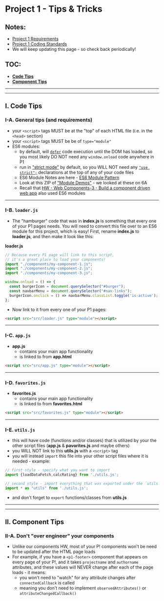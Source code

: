 # Project 1 - Tips & Tricks

## Notes:

- [Project 1 Requirements](project-1.md)
- [Project 1 Coding Standards](code-style.md)
- We will keep updating this page - so check back periodically!

## TOC:

- [**Code Tips**](#code-tips)
- [**Component Tips**](#conmponent-tips)

<hr><hr>

<a id="code-tips" />

## I. Code Tips

### I-A. General tips (and requirements)

- your `<script>` tags MUST be at the "top" of each HTML file (i.e. in the `<head>` section)
- your `<script>` tags MUST be be of `type="module"`
- ES6 modules:
  - by default, will [`defer`](https://www.w3schools.com/tags/att_script_defer.asp) code execution until the DOM has loaded, so you most likely DO NOT need any `window.onload` code anywhere in P1
  - run in ["strict mode"](https://developer.mozilla.org/en-US/docs/Web/JavaScript/Reference/Strict_mode) by default, so you WILL NOT need any [`"use strict";`](https://www.w3schools.com/js/js_strict.asp) declarations at the top of any of your code files
  - ES6 Module Notes are here - [ES6 Module Pattern](https://github.com/tonethar/IGME-330-Master/blob/master/notes/ES6-module-pattern-2211.md)
  - Look at this ZIP of ["Module Demos"](https://github.com/tonethar/IGME-330-Master/blob/master/notes/_files/Module%20Demos%202211.zip) - we looked at these on 6A
  - Recall that [HW - Web Components-3 - Build a component driven web app](https://github.com/tonethar/IGME-330-Master/blob/master/notes/HW-wc-3.md) also used ES6 modules


<hr>

### I-B. `loader.js`

- The "hamburger" code that was in **index.js** is something that every one of your P1 pages needs. You will need to convert this file over to an ES6 module for this project, which is easy! First, rename **index.js** to **loader.js**, and then make it look like this:

**loader.js**

```js
// Because every P1 page will link to this script,
// it's a great place to load your components! 
import "./components/my-component-1.js";
import "./components/my-component-2.js";
import "./components/my-component-3.js";

window.onload = () => {
  const burgerIcon = document.querySelector("#burger");
  const navbarMenu = document.querySelector("#nav-links");
  burgerIcon.onclick = () => navbarMenu.classList.toggle('is-active');
};
```

- Now link to it from every one of your P1 pages:

```html
<script src="src/loader.js" type="module"></script>
```
<hr>

### I-C. `app.js`

- **app.js**
  - contains your main app functionality
  - is linked to from **app.html**

```html
<script src="src/app.js" type="module"></script>
```

<hr>

### I-D. `favorites.js`

- **favorites.js**
  - contains your main app functionality
  - is linked to from **favorites.html**

```html
<script src="src/favorites.js" type="module"></script>
```

<hr>

### I-E. `utils.js`

- this will have code (functions and/or classes) that is utilized by your the other script files (**app.js** & **pavorites.js** and maybe others)
- you WILL NOT link to this **utils.js** with a `<script>` tag
- you will instead `import` this file into your other script files where it is needed - example:

```js
// first style - specify what you want to import
import {loadDataFetch,calcRating} from './utils.js';

// second style - import everything that was exported under the `utils` namespace
import * as "utils" from './utils.js';
```

- and don't forget to `export` functions/classes from **utils.js**

<a id="component-tips" />

<hr><hr>

## II. Component Tips

### II-A. Don't "over engineer" your components

- Unlike our components HW, most of your P! components won't be need to be updated after the HTML page loads
- For example, if you have a `<p1-footer>` component that appears on every page of your P!, and it takes `projectname` and `authorname` attributes, and these values will NEVER change after each of the page loads - it means:
  - you won't need to "watch" for any attribute changes after `connectedCallback` is called
  - meaning you don't need to implement `observedAttributes()` or `attributeChangedCallback()`
